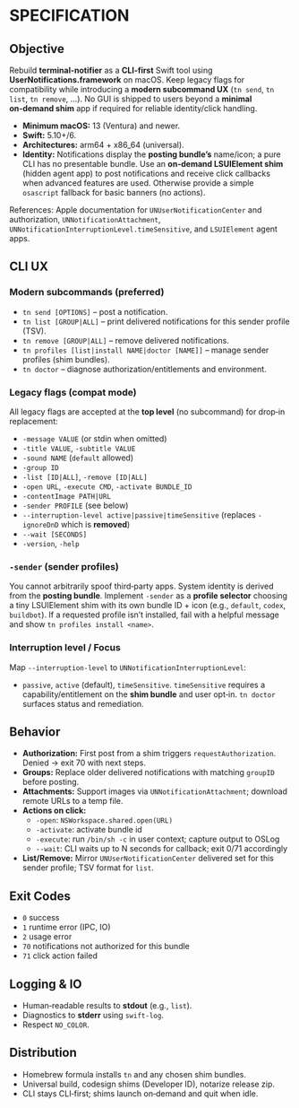 # SPECIFICATION

## Objective
Rebuild **terminal-notifier** as a **CLI-first** Swift tool using **UserNotifications.framework** on macOS. Keep legacy flags for compatibility while introducing a **modern subcommand UX** (`tn send`, `tn list`, `tn remove`, …). No GUI is shipped to users beyond a **minimal on‑demand shim** app if required for reliable identity/click handling.

- **Minimum macOS:** 13 (Ventura) and newer.
- **Swift:** 5.10+/6.
- **Architectures:** arm64 + x86_64 (universal).
- **Identity:** Notifications display the **posting bundle’s** name/icon; a pure CLI has no presentable bundle. Use an **on‑demand LSUIElement shim** (hidden agent app) to post notifications and receive click callbacks when advanced features are used. Otherwise provide a simple `osascript` fallback for basic banners (no actions).

References: Apple documentation for `UNUserNotificationCenter` and authorization, `UNNotificationAttachment`, `UNNotificationInterruptionLevel.timeSensitive`, and `LSUIElement` agent apps.

## CLI UX

### Modern subcommands (preferred)
- `tn send [OPTIONS]` – post a notification.
- `tn list [GROUP|ALL]` – print delivered notifications for this sender profile (TSV).
- `tn remove [GROUP|ALL]` – remove delivered notifications.
- `tn profiles [list|install NAME|doctor [NAME]]` – manage sender profiles (shim bundles).
- `tn doctor` – diagnose authorization/entitlements and environment.

### Legacy flags (compat mode)
All legacy flags are accepted at the **top level** (no subcommand) for drop‑in replacement:

- `-message VALUE` (or stdin when omitted)
- `-title VALUE`, `-subtitle VALUE`
- `-sound NAME` (`default` allowed)
- `-group ID`
- `-list [ID|ALL]`, `-remove [ID|ALL]`
- `-open URL`, `-execute CMD`, `-activate BUNDLE_ID`
- `-contentImage PATH|URL`
- `-sender PROFILE` (see below)
- `--interruption-level active|passive|timeSensitive` (replaces `-ignoreDnD` which is **removed**)
- `--wait [SECONDS]`
- `-version`, `-help`

### `-sender` (sender profiles)
You cannot arbitrarily spoof third‑party apps. System identity is derived from the **posting bundle**. Implement `-sender` as a **profile selector** choosing a tiny LSUIElement shim with its own bundle ID + icon (e.g., `default`, `codex`, `buildbot`). If a requested profile isn’t installed, fail with a helpful message and show `tn profiles install <name>`.

### Interruption level / Focus
Map `--interruption-level` to `UNNotificationInterruptionLevel`:
- `passive`, `active` (default), `timeSensitive`.
`timeSensitive` requires a capability/entitlement on the **shim bundle** and user opt‑in. `tn doctor` surfaces status and remediation.

## Behavior

- **Authorization:** First post from a shim triggers `requestAuthorization`. Denied → exit 70 with next steps.
- **Groups:** Replace older delivered notifications with matching `groupID` before posting.
- **Attachments:** Support images via `UNNotificationAttachment`; download remote URLs to a temp file.
- **Actions on click:**
  - `-open`: `NSWorkspace.shared.open(URL)`
  - `-activate`: activate bundle id
  - `-execute`: run `/bin/sh -c` in user context; capture output to OSLog
  - `--wait`: CLI waits up to N seconds for callback; exit 0/71 accordingly
- **List/Remove:** Mirror `UNUserNotificationCenter` delivered set for this sender profile; TSV format for `list`.

## Exit Codes
- `0` success
- `1` runtime error (IPC, IO)
- `2` usage error
- `70` notifications not authorized for this bundle
- `71` click action failed

## Logging & IO
- Human‑readable results to **stdout** (e.g., `list`).
- Diagnostics to **stderr** using `swift-log`.
- Respect `NO_COLOR`.

## Distribution
- Homebrew formula installs `tn` and any chosen shim bundles.
- Universal build, codesign shims (Developer ID), notarize release zip.
- CLI stays CLI‑first; shims launch on‑demand and quit when idle.

